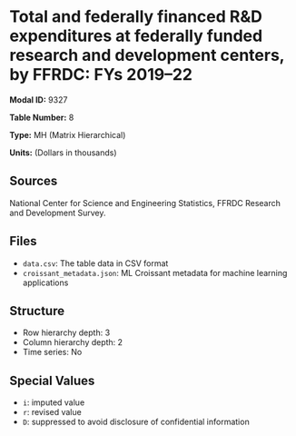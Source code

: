 # Total and federally financed R&D expenditures at federally funded research and development centers, by FFRDC: FYs 2019&#8211;22

**Modal ID:** 9327

**Table Number:** 8

**Type:** MH (Matrix Hierarchical)

**Units:** (Dollars in thousands)

## Sources

National Center for Science and Engineering Statistics, FFRDC Research and Development Survey.

## Files

- `data.csv`: The table data in CSV format
- `croissant_metadata.json`: ML Croissant metadata for machine learning applications

## Structure

- Row hierarchy depth: 3
- Column hierarchy depth: 2
- Time series: No

## Special Values

- `i`: imputed value
- `r`: revised value
- `D`: suppressed to avoid disclosure of confidential information
